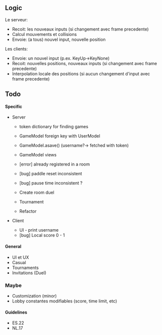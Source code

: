 ## Logic
Le serveur:
- Recoit: les nouveaux inputs (si changement avec frame precedente)
- Calcul mouvements et collisions
- Envoie: (a tous) nouvel input, nouvelle position
  
Les clients:
- Envoie: un nouvel input (p.ex. KeyUp->KeyNone)
- Recoit: nouvelles positions, nouveaux inputs (si changement avec frame precedente)
- Interpolation locale des positions (si aucun changement d'input avec frame precedente)

## Todo

#### Specific
- Server
  - token dictionary for finding games
  - GameModel foreign key with UserModel
  - GameModel.asave() (username?-> fetched with token)
  - GameModel views
  - [error] already registered in a room
  - [bug] paddle reset inconsistent
  - [bug] pause time inconsistent ?

  - Create room duel
  - Tournament
  - Refactor

- Client
  - UI - print username
  - [bug] Local score 0 - 1

#### General
- UI et UX
- Casual
- Tournaments
- Invitations (Duel)

### Maybe
- Customization (minor)
- Lobby constantes modifiables (score, time limit, etc)

#### Guidelines
- ES.22
- NL.17
